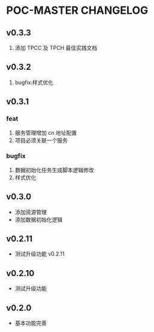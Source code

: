 # POC-MASTER CHANGELOG

## v0.3.3

1. 添加 TPCC 及 TPCH 最佳实践文档

## v0.3.2

1. bugfix:样式优化

## v0.3.1

### feat

1. 服务管理增加 cn 地址配置
2. 项目必须关联一个服务

### bugfix

1. 数据初始化任务生成脚本逻辑修改
2. 样式优化

## v0.3.0

- 添加资源管理
- 添加数据初始化逻辑

## v0.2.11

- 测试升级功能 v0.2.11

## v0.2.10

- 测试升级功能

## v0.2.0

- 基本功能完善
